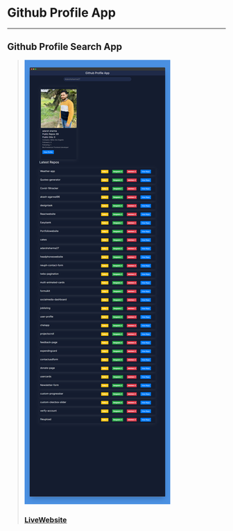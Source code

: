 # Github Profile App
---
Github Profile Search App 
---
> ![Website](images/githubprofileapp.png)
> ### [LiveWebsite]()
